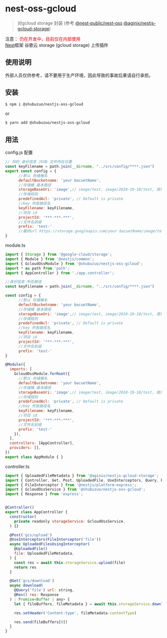 
# nest-oss-gcloud 
> 对gcloud storage 封装 (参考 [@nest-public/nest-oss](https://github.com/p455555555/nest-oss) [@aginix/nestjs-gcloud-storage](https://github.com/aginix/nestjs-gcloud-storage))

注意：<font color="#dd0000"> 仍在开发中，目前仅在内部使用 </font><br /> 
[Nest](https://github.com/nestjs/nest)框架 谷歌云 storage (gcloud storage) 上传插件

## 使用说明
外部人员仅供参考，请不要用于生产环境，因此导致的事故后果请自行承担。 

## 安装

```bash
$ npm i @shubuzuo/nestjs-oss-gcloud
```
or 
```bash
$ yarn add @shubuzuo/nestjs-oss-gcloud
```

## 用法
config.js 配置
```javascript
// 你的 身份信息 JSON 文件所在位置
const keyFilename = path.join(__dirname, "../src/config/****.json")
export const config = {
      //默认 存储桶名
      defaultBucketname: 'your bacuetName',
      //存储桶 基本路径
      storageBaseUri: 'image',// image/test, image/2010-10-10/test, 首尾不需 带 /
      //存储规则
      predefinedAcl: 'private', // Default is private
      //key 所放路径名
      keyFilename: keyFilename,
      //项目 id
      projectId: '***-***-***',
      //文件名前缀
      prefix: 'test-'
      //最终url https://storage.googleapis.com/your bacuetName/image/test-{上传unid文件名}
}
```

module.ts
```javascript
import { Storage } from '@google-cloud/storage';
import { Module } from '@nestjs/common';
import { GcloudOssModule } from '@shubuzuo/nestjs-oss-gcloud';
import * as path from 'path';
import { AppController } from './app.controller';

//身份信息 所在路径
const keyFilename = path.join(__dirname, "../src/config/****.json")

const config = {
      //默认 存储桶名
      defaultBucketname: 'your bacuetName',
      //存储桶 基本路径
      storageBaseUri: 'image',// image/test, image/2010-10-10/test, 首尾不需 带 /
      //存储规则
      predefinedAcl: 'private', // Default is private
      //key 所放路径名
      keyFilename: keyFilename,
      //项目 id
      projectId: '***-***-***',
      //文件名前缀
      prefix: 'test-'
}

@Module({
  imports: [
    GcloudOssModule.forRoot({
      //默认 存储桶名
      defaultBucketname: 'your bacuetName',
      //存储桶 基本路径
      storageBaseUri: 'image',// image/test, image/2010-10-10/test, 首尾不需 带 /
      //存储规则
      predefinedAcl: 'private', // Default is private
      //key 所放路径名
      keyFilename: keyFilename,
      //项目 id
      projectId: '***-***-***',
      //文件名前缀
      prefix: 'test-'
    }),
  ],
  controllers: [AppController],
  providers: [],
})
export class AppModule { }
```
controller.ts
```javascript
import { UploadedFileMetadata } from '@aginix/nestjs-gcloud-storage';
import { Controller, Get, Post, UploadedFile, UseInterceptors, Query, Res } from '@nestjs/common';
import { FileInterceptor } from '@nestjs/platform-express';
import { GcloudOssService } from '@shubuzuo/nestjs-oss-gcloud';
import { Response } from 'express';


@Controller()
export class AppController {
  constructor(
    private readonly storageService: GcloudOssService,
  ) {}

  @Post('gcs/upload')
  @UseInterceptors(FileInterceptor('file'))
  async UploadedFilesUsingInterceptor(
    @UploadedFile()
    file: UploadedFileMetadata,
  ) {
    const res = await this.storageService.upload(file)
    return res
  }

  @Get('gcs/download')
  async download(
    @Query('file') url: string,
    @Res() res: Response
  ) : Promise<Buffer | any> {
    let { fileBuffers, fileMetadata } = await this.storageService.download(url)

    res.setHeader('Content-type', fileMetadata.contentType)

    res.send(fileBuffers[0])
  }
}
```
